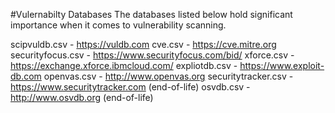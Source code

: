 #Vulernabilty Databases
The databases listed below hold significant importance when it comes to vulnerability scanning.

scipvuldb.csv - https://vuldb.com
cve.csv - https://cve.mitre.org
securityfocus.csv - https://www.securityfocus.com/bid/
xforce.csv - https://exchange.xforce.ibmcloud.com/
expliotdb.csv - https://www.exploit-db.com
openvas.csv - http://www.openvas.org
securitytracker.csv - https://www.securitytracker.com (end-of-life)
osvdb.csv - http://www.osvdb.org (end-of-life)



